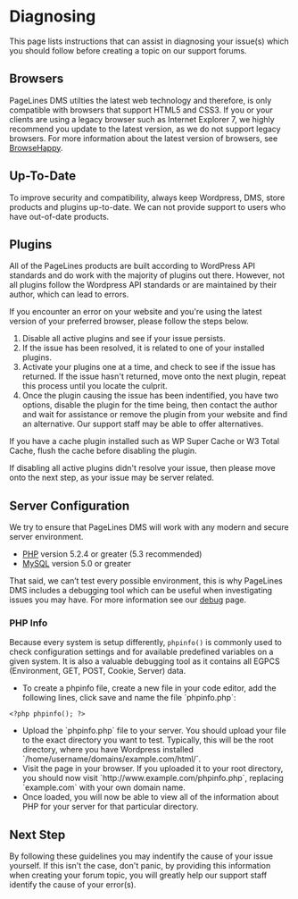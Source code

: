 # Diagnosing #

This page lists instructions that can assist in diagnosing your issue(s) which you should follow before creating a topic on our support forums.

## Browsers ##

PageLines DMS utilties the latest web technology and therefore, is only compatible with browsers that support HTML5 and CSS3. If you or your clients are using a legacy browser such as Internet Explorer 7, we highly recommend you update to the latest version, as we do not support legacy browsers. For more information about the latest version of browsers, see [BrowseHappy](http://browsehappy.com/).

## Up-To-Date

To improve security and compatibility, always keep Wordpress, DMS, store products and plugins up-to-date. We can not provide support to users who have out-of-date products.

## Plugins ##

All of the PageLines products are built according to WordPress API standards and do work with the majority of plugins out there. However, not all plugins follow the Wordpress API standards or are maintained by their author, which can lead to errors.

If you encounter an error on your website and you're using the latest version of your preferred browser, please follow the steps below.

1. Disable all active plugins and see if your issue persists.
2. If the issue has been resolved, it is related to one of your installed plugins.
3. Activate your plugins one at a time, and check to see if the issue has returned. If the issue hasn't returned, move onto the next plugin, repeat this process until you locate the culprit.
4. Once the plugin causing the issue has been indentified, you have two options, disable the plugin for the time being, then contact the author and wait for assistance or remove the plugin from your website and find an alternative. Our support staff may be able to offer alternatives.

If you have a cache plugin installed such as WP Super Cache or W3 Total Cache, flush the cache before disabling the plugin.

If disabling all active plugins didn't resolve your issue, then please move onto the next step, as your issue may be server related.

## Server Configuration ##

We try to ensure that PageLines DMS will work with any modern and secure server environment.

* [PHP](http://php.net/) version 5.2.4 or greater (5.3 recommended)
* [MySQL](http://www.mysql.com/) version 5.0 or greater

That said, we can’t test every possible environment, this is why PageLines DMS includes a debugging tool which can be useful when investigating issues you may have. For more information see our [debug](http://docs.pagelines.com/support-troubleshooting/debug) page.

### PHP Info ###

Because every system is setup differently, `phpinfo()` is commonly used to check configuration settings and for available predefined variables on a given system. It is also a valuable debugging tool as it contains all EGPCS (Environment, GET, POST, Cookie, Server) data.

<ul>
<li> To create a phpinfo file, create a new file in your code editor, add the following lines, click save and name the file `phpinfo.php`:</li>
</ul>

~~~ .php
<?php phpinfo(); ?>
~~~

<ul>
<li>Upload the `phpinfo.php` file to your server. You should upload your file to the exact directory you want to test. Typically, this will be the root directory, where you have Wordpress installed `/home/username/domains/example.com/html/`.</li>

<li>Visit the page in your browser. If you uploaded it to your root directory, you should now visit `http://www.example.com/phpinfo.php`, replacing `example.com` with your own domain name.</li>

<li>Once loaded, you will now be able to view all of the information about PHP for your server for that particular directory.</li>
</ul>

## Next Step ##

By following these guidelines you may indentify the cause of your issue yourself. If this isn't the case, don't panic, by providing this information when creating your forum topic, you will greatly help our support staff identify the cause of your error(s).